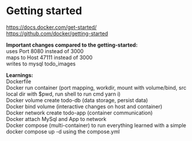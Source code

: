 # Getting started

https://docs.docker.com/get-started/<br>
https://github.com/docker/getting-started<br>

<b>Important changes compared to the getting-started:</b><br>
uses Port 8080 instead of 3000<br>
maps to Host 47111 instead of 3000<br>
writes to mysql todo_images<br>

<b>Learnings:</b><br>
Dockerfile<br>
Docker run container (port mapping, workdir, mount with volume/bind, src local dir with $pwd, run shell to run cmd yarn i)<br>
Docker volume create todo-db (data storage, persist data)<br>
Docker bind volume (interactive changes on host and container)<br>
Docker network create todo-app (container communication)<br>
Docker attach MySql and App to network<br>
Docker compose (multi-container) to run everything learned with a simple docker compose up -d using the compose.yml
